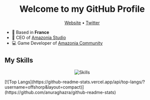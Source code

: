 <h1 align="center">Welcome to my GitHub Profile</h1>

<p align="center">
  <a href="https://offshorp.amazonia-studio.com/">Website</a> •
  <a href="https://twitter.com/Offshorp">Twitter</a>
</p>

* 📌 Based in __France__
* 💼 CEO of [Amazonia Studio](https://amazonia-studio.com/)
* 💻 Game Developer of [Amazonia Community](https://amazonia-studio.fr)

## My Skills
<p align="center">
  <img align="center" alt="Skills" src="https://github.com/Offshorp/Offshorp/blob/master/img/skills.png" />
</p>
[![Top Langs](https://github-readme-stats.vercel.app/api/top-langs/?username=offshorp&layout=compact)](https://github.com/anuraghazra/github-readme-stats)
